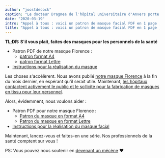 ```yaml
---
author: "joostdecock"
caption: "Le docteur Dragnea de l'hôpital universitaire d'Anvers porte un masque de Florence."
date: "2020-03-19"
intro: "Appel à tous : voici un patron de masque facial PDF en 1 page ; fabriquez-en quelques uns et aidez à vaincre cette chose"
title: "Appel à tous : voici un patron de masque facial PDF en 1 page ; fabriquez-en quelques uns et aidez à vaincre cette chose"
---
```



<Note>

**TL;DR: S'il vous plait, faites des masques pour les personnels de la santé**


 - Patron PDF de notre masque Florence :
   - [patron format  A4](/florence-facemask-freesewing.org.a4.fr.pdf)
   - [patron format Lettre](/florence-facemask-freesewing.org.letter.fr.pdf)
 - [Instructions pour la réalisation du masque](/docs/patterns/florence/instructions/)

</Note>

<YouTube id='VcQ69_ANsRA' />

Les choses s'accélèrent. Nous avons publié [notre masque Florence](/designs/florence/) à la fin du mois dernier, en espérant qu'il serait utile. Maintenant, [les hôpitaux contactent activement le public et le sollicite pour la fabrication de masques en tissu pour leur personnel](https://www.uza.be/mondmaskers).

Alors, évidemment, nous voulons aider :

 - Patron PDF pour notre masque Florence :
   - [Patron du masque en format A4](/florence-facemask-freesewing.org.a4.pdf)
   - [Patron du masque en format Lettre](/florence-facemask-freesewing.org.letter.pdf)
 - [Instructions pour la réalisation du masque facial](/docs/patterns/florence/instructions/)

Maintenant, lancez-vous et faites-en une série. Nos professionnels de la santé comptent sur vous !

<Note>

PS: Vous pouvez nous soutenir en [devenant un mécène](/patrons/join/) ❤
</Note>

